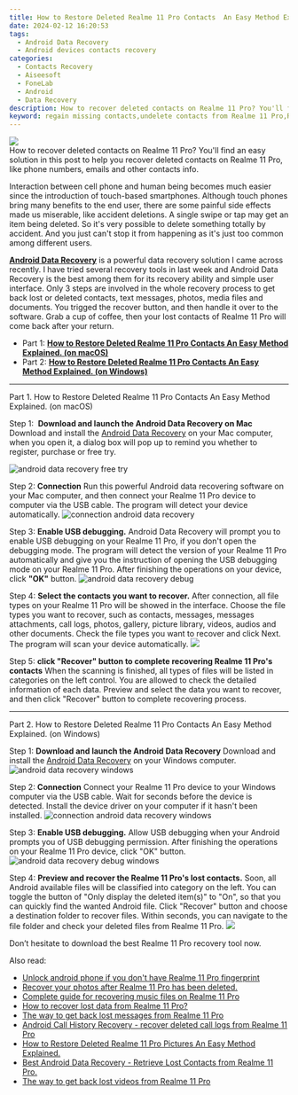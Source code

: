 ```yaml
---
title: How to Restore Deleted Realme 11 Pro Contacts  An Easy Method Explained.
date: 2024-02-12 16:20:53
tags: 
  - Android Data Recovery
  - Android devices contacts recovery
categories: 
  - Contacts Recovery
  - Aiseesoft
  - FoneLab
  - Android
  - Data Recovery
description: How to recover deleted contacts on Realme 11 Pro? You'll find an easy solution in this post to help you recover deleted contacts on Realme 11 Pro, like phone numbers, emails and other contacts info.
keyword: regain missing contacts,undelete contacts from Realme 11 Pro,Realme 11 Pro contacts recovery,retrieve wiped phone number Realme 11 Pro,unerase contacts,recover lost contacts from Realme 11 Pro,deletes contacts of Realme 11 Pro,how can i get contacts back on Realme 11 Pro,Realme 11 Pro all contacts delete,get back deleted contacts from Realme 11 Pro android,how to get back deleted contacts Realme 11 Pro phone
---
```


<img src="https://img0mobiles.techidaily.com/images/best-assets/devices/realme/realme-11-pro/4.jpg" class="atpl-imgstyle"  />

<div class="atpl-content atpl-for-fonelab-android recover-contacts">

<div class="atpl-post-description-part-1">
How to recover deleted contacts on Realme 11 Pro? You'll find an easy solution in this post to help you recover deleted contacts on Realme 11 Pro, like phone numbers, emails and other contacts info.
</div>




<div class="atpl-post-description-part-2">
<div class="tpl-content-sub-paragraph-normal">
  <p>
    Interaction between cell phone and human being becomes much easier since the introduction of touch-based smartphones. Although touch phones bring many benefits to the end user, there are some painful side effects made us miserable, like accident deletions. A single swipe or tap may get an item being deleted. So it's very possible to delete something totally by accident. And you just can't stop it from happening as it's just too common among different users.
  </p>
</div>
</div>

<div class="atpl-post-description-part-3">
<div class="tpl-content-sub-paragraph-content">
  <p>
    <a href="https://tools.techidaily.com/aiseesoft-android-data-recovery/" target="_blank" rel="noopener"><strong>Android Data Recovery</strong></a> is a powerful data recovery solution I came across recently. I have tried several recovery tools in last week and Android Data Recovery is the best among them for its recovery ability and simple user interface. Only 3 steps are involved in the whole recovery process to get back lost or deleted contacts, text messages, photos, media files and documents. You trigged the recover button, and then handle it over to the software. Grab a cup of coffee, then your lost contacts of Realme 11 Pro will come back after your return.
  </p>
</div>
</div>


<ul>
  <li>Part 1: <strong><a href="#p1"> How to Restore Deleted Realme 11 Pro Contacts  An Easy Method Explained.  (on macOS)</a></strong></li>
  <li>Part 2: <strong><a href="#p2"> How to Restore Deleted Realme 11 Pro Contacts  An Easy Method Explained.  (on Windows)</a></strong></li>
</ul>




<!-- Part 1 -->
<a id="p1" name="p1" ></a><hr>

<div>
  <span class="atpl-step-part-style">Part 1. How to Restore Deleted Realme 11 Pro Contacts  An Easy Method Explained. (on macOS)</span>
</div>  

<span class="atpl-stepstyle-a"><span>Step 1: </span></span> <strong>Download and launch the Android Data Recovery on Mac</strong>
Download and install the <a href="https://tools.techidaily.com/aiseesoft-android-data-recovery/" target="_blank" rel="noopener">Android Data Recovery</a> on your Mac computer, when you open it, a dialog box will pop up to remind you whether to register, purchase or free try.

<img src="https://tools.techidaily.com/images/apps/aiseesoft/android-data-recovery/mac-free-try.png" class="atpl-imgstyle" alt="android data recovery free try" />

<span class="atpl-stepstyle-a"><span>Step 2: </span></span> <strong>Connection</strong>
Run this powerful Android data recovering software on your Mac computer, and then connect your Realme 11 Pro device to computer via the USB cable. The program will detect your device automatically.
<img src="https://tools.techidaily.com/images/apps/aiseesoft/android-data-recovery/mac-connection-interface.jpg" class="atpl-imgstyle" alt="connection android data recovery" />

<span class="atpl-stepstyle-a"><span>Step 3: </span></span> <strong>Enable USB debugging.</strong>
Android Data Recovery will prompt you to enable USB debugging on your Realme 11 Pro, if you don't open the debugging mode. The program will detect the version of your Realme 11 Pro automatically and give you the instruction of opening the USB debugging mode on your Realme 11 Pro. After finishing the operations on your device, click <strong>"OK"</strong> button.
<img src="https://tools.techidaily.com/images/apps/aiseesoft/android-data-recovery/mac-android-usb-debug.jpg"  class="atpl-imgstyle" alt="android data recovery debug" />

<span class="atpl-stepstyle-a"><span>Step 4: </span></span> <strong>Select the contacts you want to recover.</strong>
After connection, all file types on your Realme 11 Pro will be showed in the interface. Choose the file types you want to recover, such as contacts, messages, messages attachments, call logs, photos, gallery, picture library, videos, audios and other documents. Check the file types you want to recover and click Next. The program will scan your device automatically.
<img src="https://tools.techidaily.com/images/apps/aiseesoft/android-data-recovery/mac-choose-type-contacts.jpg" class="atpl-imgstyle"  />

<span class="atpl-stepstyle-a"><span>Step 5: </span></span> <strong>click "Recover" button to  complete recovering Realme 11 Pro's contacts</strong>
When the scanning is finished, all types of files will be listed in categories on the left control. You are allowed to check the detailed information of each data. Preview and select the data you want to recover, and then click "Recover" button to complete recovering process.


<a id="p2" name="p2"></a><hr>

<!-- Part 2 -->
<div>
  <span class="atpl-step-part-style">Part 2. How to Restore Deleted Realme 11 Pro Contacts  An Easy Method Explained. (on Windows)</span>
</div>

<span class="atpl-stepstyle-a"><span>Step 1: </span></span> <strong>Download and launch the Android Data Recovery</strong>
Download and install the <a href="https://tools.techidaily.com/aiseesoft-android-data-recovery/" target="_blank" rel="noopener">Android Data Recovery</a> on your Windows computer.
<img src="https://tools.techidaily.com/images/apps/aiseesoft/android-data-recovery/win-start-interface.png"  class="atpl-imgstyle" alt="android data recovery windows" />

<span class="atpl-stepstyle-a"><span>Step 2: </span></span> <strong>Connection</strong>
Connect your Realme 11 Pro device to your Windows computer via the USB cable. Wait for seconds before the device is detected. Install the device driver on your computer if it hasn't been installed.
<img src="https://tools.techidaily.com/images/apps/aiseesoft/android-data-recovery/win-connection-interface.png" class="atpl-imgstyle" alt="connection android data recovery windows" />

<span class="atpl-stepstyle-a"><span>Step 3: </span></span> <strong>Enable USB debugging.</strong>
Allow USB debugging when your Android prompts you of USB debugging permission. After finishing the operations on your Realme 11 Pro device, click "OK" button.
<img src="https://tools.techidaily.com/images/apps/aiseesoft/android-data-recovery/win-android-usb-debug.png" class="atpl-imgstyle" alt="android data recovery debug windows" />

<span class="atpl-stepstyle-a"><span>Step 4: </span></span> <strong>Preview and recover the Realme 11 Pro's lost contacts.</strong>
Soon, all Android available files will be classified into category on the left. You can toggle the button of "Only display the deleted item(s)" to "On", so that you can quickly find the wanted Android file. Click "Recover" button and choose a destination folder to recover files. Within seconds, you can navigate to the file folder and check your deleted files from Realme 11 Pro.
<img src="https://tools.techidaily.com/images/apps/aiseesoft/android-data-recovery/win-recover-contacts.jpg" class="atpl-imgstyle"  />

<div class="atpl-post-description-part-4">
<div class="tpl-content-sub-paragraph-normal">
    <p>
        Don’t hesitate to download the best Realme 11 Pro recovery tool now.
    </p>
</div>
</div>

<ins class="adsbygoogle"
     style="display:block"
     data-ad-client="ca-pub-7571918770474297"
     data-ad-slot="8358498916"
     data-ad-format="auto"
     data-full-width-responsive="true"></ins>

<span class="atpl-alsoreadstyle">Also read:</span>
<div><ul>
<li><a href="/unlock-android-phone-if-you-don-t-have-realme-11-pro-fingerprint-by-drfone-android-unlock-android-unlock/" target="_blank" rel="noopener"><u>Unlock android phone if you don't have Realme 11 Pro fingerprint</u></a></li>
<li><a href="/recover-your-photos-after-realme-11-pro-has-been-deleted-by-fonelab-android-recover-photos/" target="_blank" rel="noopener"><u>Recover your photos after Realme 11 Pro has been deleted.</u></a></li>
<li><a href="/complete-guide-for-recovering-music-files-on-realme-11-pro-by-fonelab-android-recover-music/" target="_blank" rel="noopener"><u>Complete guide for recovering music files on Realme 11 Pro</u></a></li>
<li><a href="/how-to-recover-lost-data-from-realme-11-pro-by-fonelab-android-recover-data/" target="_blank" rel="noopener"><u>How to recover lost data from Realme 11 Pro?</u></a></li>
<li><a href="/the-way-to-get-back-lost-messages-from-realme-11-pro-by-fonelab-android-recover-messages/" target="_blank" rel="noopener"><u>The way to get back lost messages from Realme 11 Pro</u></a></li>
<li><a href="/android-call-history-recovery-recover-deleted-call-logs-from-realme-11-pro-by-fonelab-android-recover-call-logs/" target="_blank" rel="noopener"><u>Android Call History Recovery - recover deleted call logs from Realme 11 Pro</u></a></li>
<li><a href="/how-to-restore-deleted-realme-11-pro-pictures-an-easy-method-explained-by-fonelab-android-recover-pictures/" target="_blank" rel="noopener"><u>How to Restore Deleted Realme 11 Pro Pictures  An Easy Method Explained.</u></a></li>
<li><a href="/best-android-data-recovery-retrieve-lost-contacts-from-realme-11-pro-by-fonelab-android-recover-contacts/" target="_blank" rel="noopener"><u>Best Android Data Recovery - Retrieve Lost Contacts from Realme 11 Pro.</u></a></li>
<li><a href="/the-way-to-get-back-lost-videos-from-realme-11-pro-by-fonelab-android-recover-video/" target="_blank" rel="noopener"><u>The way to get back lost videos from Realme 11 Pro</u></a></li>
</ul></div>

</div>
